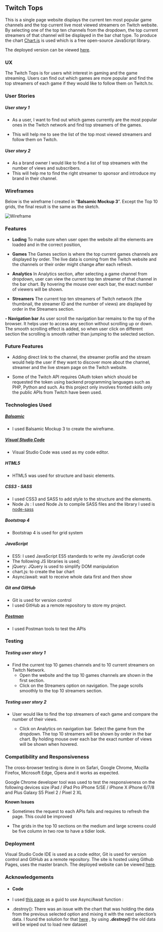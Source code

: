 
## Twitch Tops

This is a single page website displays the current ten most popular game channels and the top current live most viewed streamers on Twitch website. By selecting one of the top ten channels from the dropdown, the top current streamers of that channel will be displayed in the bar chat type. To produce the chart [Chart.js](https://www.chartjs.org/) is used which is a free open-source JavaScript library.

The deployed version can be viewed [here](https://adelbakhshi.github.io/ifd-milestone-project/).

### UX


The Twitch Tops is for users whit interest in gaming and the game streaming. Users can find out which games are more popular and find the top streamers of each game if they would like to follow them on Twitch.tv.


### User Stories

##### User story 1

 - As a user, I want to find out which games currently are the most
   popular ones in the Twitch network and find top streamers of the
   games.

 - This will help me to see the list of the top most viewed streamers and follow them on Twitch.


##### User story 2

 - As a brand owner I would like to find a list of top streamers with the number of views and subscribers.
 - This will help me to find the right streamer to sponsor and introduce my brand in their channel.

### Wireframes
Below is the wireframe I created in “**Balsamic Mockup 3**”. Except the Top 10 grids, the final result is the same as the sketch.

![Wireframe](https://github.com/adelbakhshi/ifd-milestone-project/blob/master/sketch/twitchtops.png?raw=true)

### Features
- **Loding**
To make sure when user open the website all the elements are loaded and in the correct position, 

- **Games**
The Games section is where the top current games channels are displayed by order. The live data is coming from the Twitch website and the channels or their order might change after each refresh.

- **Analytics**
In Analytics section, after selecting a game channel from dropdown, user can view the current top ten streamer of that channel in the bar chart. By hovering the mouse over each bar, the exact number of viewers will be shown.

- **Streamers**
The current top ten streamers of Twitch network (the thumbnail, the streamer ID and the number of views) are displayed by order in the Streamers section.

**- Navigation bar**
As user scroll the navigation bar remains to the top of the browser. It helps user to access any section without scrolling up or down. The smooth scrolling effect is added, so when user click on different section the scrolling is smooth rather than jumping to the selected section.


### Future Features

- Adding direct link to the channel, the streamer profile and the stream would help the user if they want to discover more about the channel, streamer and the live stream page on the Twitch website.

- Some of the Twitch API requires OAuth token which should be requested the token using backend programming languages such as PHP, Python and such. As this project only involves fronted skills only the public APIs from Twitch have been used. 

### Technologies Used

##### [Balsamic](https://balsamiq.com/)

- I used Balsamic Mockup 3 to create the wireframe.

##### [Visual Studio Code](https://code.visualstudio.com/)
- Visual Studio Code was used as my code editor.

##### HTML5
- HTML5 was used for structure and basic elements.

##### CSS3 - SASS
- I used CSS3 and SASS to add style to the structure and the elements.
- Node Js : I used Node Js to compile SASS files and the library I used is [node-sass](https://www.npmjs.com/package/node-sass) 

##### Bootstrap 4
- Bootstrap 4 is used for grid system

##### JavaScript
- ES5: I used JavaScript ES5 standards to write my JavaScript code
- The following JS libraries is used;
- jQuery: JQuery is used to simplify DOM manipulation
- chart.js: to create the bar chart
- Async/await: wait to receive whole data first and then show 

##### Git and GitHub
- Git is used for version control
- I used GitHub as a remote repository to store my project.


##### [Postman](https://www.getpostman.com/)
- I used Postman tools to test the APIs

### Testing

##### Testing user story 1

- Find the current top 10 games channels and to 10 current streamers on Twitch Network.
	- Open the website and the top 10 games channels are shown in the first section.
	- Click on the Streamers option on navigation. The page scrolls smoothly to the top 10 streamers section.


##### Testing user story 2
- User would like to find the top streamers of each game and compare the number of their views.

	- Click on Analytics on navigation bar. Select the game from the dropdown. The top 10 streamers will be shown by order in the bar chart. By holding mouse over each bar the exact number of views will be shown when hovered.


### Compatibility and Responsiveness

The cross-browser testing is done in  on Safari, Google Chrome, Mozilla Firefox, Microsoft Edge, Opera and it works as expected.

Google Chrome developer tool was used to test the responsiveness on the following devices size 
iPad / iPad Pro
iPhone 5/SE / iPhone X
iPhone 6/7/8 and Plus
Galaxy S5
Pixel 2 / Pixel 2 XL

**Known Issues**

- Sometimes the request to each APIs fails and requires to refresh the page. This could be improved

- The grids in the top 10 sections on the medium and large screens could be five column in two row to have a tidier look.


### Deployment

Visual Studio Code IDE is used as a code editor, Git is used for version control and GitHub as a remote repository. The site is hosted using Github Pages, uses the master branch.
The deployed website can be viewed [here](https://adelbakhshi.github.io/ifd-milestone-project/).

### Acknowledgements

- #### Code
- I used [this page](https://petetasker.com/using-async-await-jquerys-ajax/)  as a guid to use Async/Await function : 

- .destroy(): There was an issue with the chart that was holding the data from the previous selected option and mixing it with the next selection’s data. I found the solution for that [here](https://stackoverflow.com/questions/24785713/chart-js-load-totally-new-data) , by using ***.destroy()*** the old data will be wiped out to load new dataset 


